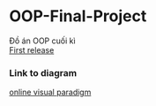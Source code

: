 # OOP-Final-Project
Đồ án OOP cuối kì  
[First release](https://drive.google.com/file/d/1MDyZLNBQvtPt2r7nPSQqcorU5IefO1H6/view?usp=sharing)

### Link to diagram
[online visual paradigm](https://online.visual-paradigm.com/share.jsp?id=313732383838342d31)